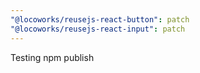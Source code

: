 ```yaml
---
"@locoworks/reusejs-react-button": patch
"@locoworks/reusejs-react-input": patch
---
```


Testing npm publish
